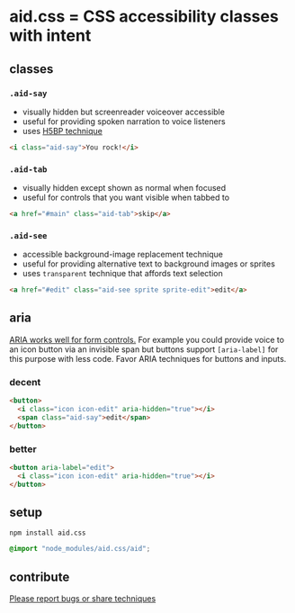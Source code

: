 
# aid.css = CSS accessibility classes with intent

## classes

### `.aid-say`

- visually hidden but screenreader voiceover accessible
- useful for providing spoken narration to voice listeners
- uses [H5BP technique](https://github.com/h5bp/html5-boilerplate/blob/5.3.0/src/css/main.css#L119-L133)

```html
<i class="aid-say">You rock!</i>
```

### `.aid-tab`
- visually hidden except shown as normal when focused
- useful for controls that you want visible when tabbed to

```html
<a href="#main" class="aid-tab">skip</a>
```

### `.aid-see`
- accessible background-image replacement technique
- useful for providing alternative text to background images or sprites
- uses `transparent` technique that affords text selection

```html
<a href="#edit" class="aid-see sprite sprite-edit">edit</a>
```

## aria

[ARIA works well for form controls.](https://www.w3.org/TR/using-aria/#label-support) For example you could provide voice to an icon button via an invisible span but buttons support `[aria-label]` for this purpose with less code. Favor ARIA techniques for buttons and inputs.

### decent

```html
<button>
  <i class="icon icon-edit" aria-hidden="true"></i>
  <span class="aid-say">edit</span>
</button>
```

### better

```html
<button aria-label="edit">
  <i class="icon icon-edit" aria-hidden="true"></i>
</button>
```

## setup

```
npm install aid.css
```

```css
@import "node_modules/aid.css/aid";
```

## contribute

[Please report bugs or share techniques](../../issues)
